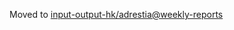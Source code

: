 Moved to [input-output-hk/adrestia@weekly-reports](https://github.com/input-output-hk/adrestia/tree/weekly-reports/2020-02-28)
